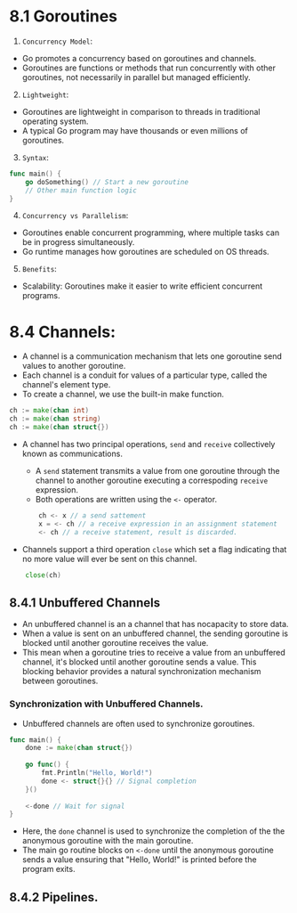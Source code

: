# 8.1 Goroutines

1. `Concurrency Model`: 
- Go promotes a concurrency based on goroutines and channels.
- Goroutines are functions or methods that run concurrently with other goroutines, not necessarily in parallel but managed efficiently.
2. `Lightweight`:
- Goroutines are lightweight in comparison to threads in traditional operating system.
- A typical Go program may have thousands or even millions of goroutines.

3. `Syntax`:
```go
func main() {
    go doSomething() // Start a new goroutine
    // Other main function logic
}
```

4. `Concurrency vs Parallelism`: 
- Goroutines enable concurrent programming, where multiple tasks can be in progress simultaneously.
- Go runtime manages how goroutines are scheduled on OS threads.

5. `Benefits`:
- Scalability: Goroutines make it easier to write efficient concurrent programs.

# 8.4 Channels:
- A channel is a communication mechanism that lets one goroutine send values to another goroutine.
- Each channel is a conduit for values of a particular type, called the channel's element type.
- To create a channel, we use the built-in make function.

```go
ch := make(chan int)
ch := make(chan string)
ch := make(chan struct{})
```

- A channel has two principal operations, `send` and `receive` collectively known as communications.
    - A `send` statement transmits a value from one goroutine through the channel to another goroutine executing a correspoding `receive` expression.
    - Both operations are written using the `<-` operator.
    ```go
        ch <- x // a send sattement
        x = <- ch // a receive expression in an assignment statement
        <- ch // a receive statement, result is discarded.
    ```

- Channels support a third operation `close` which set a flag indicating that no more value will ever be sent on this channel.

```go
    close(ch)
```

## 8.4.1 Unbuffered Channels
- An unbuffered channel is an a channel that has nocapacity to store data.
- When a value is sent on an unbuffered channel,  the sending goroutine is blocked until another goroutine receives the value.
- This mean when a goroutine tries to receive a value from an unbuffered channel, it's blocked until another goroutine sends a value. This blocking behavior provides a natural synchronization mechanism between goroutines.

### Synchronization with Unbuffered Channels.
- Unbuffered channels are often used to synchronize goroutines.

```go
func main() {
    done := make(chan struct{})
    
    go func() {
        fmt.Println("Hello, World!")
        done <- struct{}{} // Signal completion
    }()
    
    <-done // Wait for signal
}
```

- Here, the `done` channel is used to synchronize the completion of the the anonymous goroutine with the main goroutine.
- The main go routine blocks on `<-done` until the anonymous goroutine sends a value ensuring that "Hello, World!" is printed before the program exits.

## 8.4.2 Pipelines.
